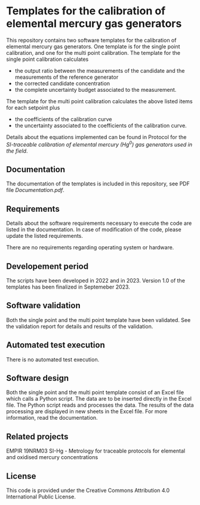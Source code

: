 # Templates for the calibration of elemental mercury gas generators
This repository contains two software templates for the calibration of elemental mercury gas generators. 
One template is for the single point calibration, and one for the multi point calibration.
The template for the single point calibration calculates 

* the output ratio between the measurements of the candidate and the measurements of the reference generator
* the corrected candidate concentration
* the complete uncertainty budget associated to the measurement.

The template for the multi point calibration calculates the above listed items for each setpoint plus

* the coefficients of the calibration curve
* the uncertainty associated to the coefficients of the calibration curve.

Details about the equations implemented can be found in Protocol for the *SI-traceable calibration of elemental mercury (Hg<sup>0</sup>) gas generators used in the field*.

## Documentation
The documentation of the templates is included in this repository, see PDF file *Documentation.pdf*.

## Requirements
Details about the software requirements necessary to execute the code are listed in the documentation.
In case of modification of the code, please update the listed requirements.

There are no requirements regarding operating system or hardware.

## Developement period
The scripts have been developed in 2022 and in 2023. 
Version 1.0 of the templates has been finalized in Septemeber 2023.

## Software validation
Both the single point and the multi point template have been validated. 
See the validation report for details and results of the validation.

## Automated test execution
There is no automated test execution.

## Software design
Both the single point and the multi point template consist of an Excel file which calls a Python script. 
The data are to be inserted directly in the Excel file. The Python script reads and processes the data. 
The results of the data processing are displayed in new sheets in the Excel file.
For more information, read the documentation.

## Related projects
EMPIR 19NRM03 SI-Hg - Metrology for traceable protocols for elemental and oxidised mercury concentrations

## License
This code is provided under the Creative Commons Attribution 4.0 International Public License.
